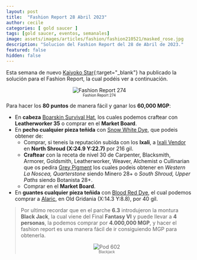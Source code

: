 ```yaml
---
layout: post
title:  "Fashion Report 28 Abril 2023"
author: cecile
categories: [ gold saucer ]
tags: [gold saucer, eventos, semanales]
image: assets/images/articles/fashion/fashion210521/masked_rose.jpg
description: "Solucion del Fashion Report del 28 de Abril de 2023."
featured: false
hidden: false
---
```


Esta semana de nuevo [Kaiyoko Star](https://twitter.com/kaiyokostar){:target="_blank"} ha publicado la solución para el Fashion Report, la cual podéis ver a continuación.

<p align="center"><img src="{{ site.baseurl }}/assets/images/articles/fashion/fashion230428/freport_274.jpg" alt="Fashion Report 274">
<br/>
<sub><sup>Fashion Report 274</sup></sub></p>

Para hacer los **80 puntos** de manera fácil y ganar los **60,000 MGP**:

- En **cabeza** <a href="https://eu.finalfantasyxiv.com/lodestone/playguide/db/item/7f4dc8021e0/" class="eorzeadb_link" target="_blank">Boarskin Survival Hat</a>, los cuales podemos craftear con **Leatherworker 35** o comprar en el **Market Board**.
- En **pecho cualquier pieza teñida** con <a href="https://eu.finalfantasyxiv.com/lodestone/playguide/db/item/188d2c75e07/" class="eorzeadb_link" target="_blank">Snow White Dye</a>, que podeis obtener de:
    - Comprar, si teneis la reputación subida con los **Ixali**, a <a href="https://eu.finalfantasyxiv.com/lodestone/playguide/db/shop/82cc59ae4c7/?item=188d2c75e07&type=gil" class="eorzeadb_link" target="_blank">Ixali Vendor</a> en **North Shroud (X:24.9 Y:22.7)** por 216 gil.
    - **Craftear** con la receta de nivel 30 de Carpenter, Blacksmith, Armorer, Goldsmith, Leatherworker, Weaver, Alchemist o Cullinarian que os pedira <a href="https://eu.finalfantasyxiv.com/lodestone/playguide/db/item/0563231e95a/" class="eorzeadb_link" target="_blank">Grey Pigment</a> los cuales podeis obtener en *Western La Noscea, Quarterstone* siendo Minero 28+ o *South Shroud, Upper Paths* siendo Botanista 28+.
    - Comprar en el **Market Board**.
- En **guantes cualquier pieza teñida** con <a href="https://eu.finalfantasyxiv.com/lodestone/playguide/db/item/909e43109be/" class="eorzeadb_link" target="_blank">Blood Red Dye</a>, el cual podemos comprar a <a href="https://eu.finalfantasyxiv.com/lodestone/playguide/db/shop/a28cf0441f4/?item=909e43109be&type=gil" class="eorzeadb_link" target="_blank">Alaric</a>, en Old Gridania (X:14.3 Y:8.8), por 40 gil.

<blockquote>
Por ultimo recordar que en el parche <b>6.3</b> introdujeron la montura <b>Black Jack</b>, la cual viene del Final <b>Fantasy VI</b> y puede llevar a <b>4 personas</b>, la podemos comprar por <b>4.000,000 MGP</b>, y hacer el fashion report es una manera fácil de ir consiguiendo MGP para obtenerla.
<br/>
<p align="center">
    <img src="{{ site.baseurl }}/assets/images/articles/fashion/fashion230113/blackjack.jpg" alt="Pod 602"/><br/>
    <sub><sup>Blackjack</sup></sub>
</p>
</blockquote>